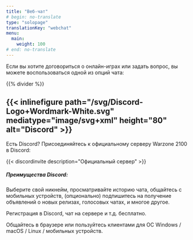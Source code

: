 ```yaml
---
title: "Веб-чат"
# begin: no-translate
type: "solopage"
translationKey: "webchat"
menu:
  main:
    weight: 100
# end: no-translate
---
```


Если вы хотите договориться о онлайн-играх или задать вопрос, вы можете воспользоваться одной из опций чата:

{{% divider %}}

## {{< inlinefigure path="/svg/Discord-Logo+Wordmark-White.svg" mediatype="image/svg+xml" height="80" alt="Discord" >}}

Есть Discord? Присоединяйтесь к официальному серверу Warzone 2100 в Discord:

{{< discordinvite description="Официальный сервер" >}}

##### Преимущества Discord:

Выберите свой никнейм, просматривайте историю чата, общайтесь с мобильных устройств, (опционально) подпишитесь на получение объявлений о новых релизах, голосовых чатах, и многое другое.

Регистрация в Discord, чат на сервере и т.д.   бесплатно.

Общайтесь в браузере или пользуйтесь клиентами для ОС Windows / macOS / Linux / мобильных устройств.
